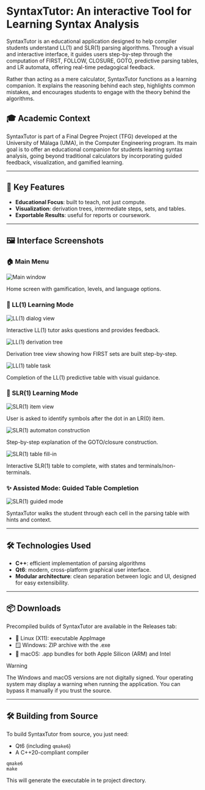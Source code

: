 # SyntaxTutor: An interactive Tool for Learning Syntax Analysis

SyntaxTutor is an educational application designed to help compiler students understand LL(1) and SLR(1) parsing algorithms. Through a visual and interactive interface, it guides users step-by-step through the computation of FIRST, FOLLOW, CLOSURE, GOTO, predictive parsing tables, and LR automata, offering real-time pedagogical feedback.

Rather than acting as a mere calculator, SyntaxTutor functions as a learning companion. It explains the reasoning behind each step, highlights common mistakes, and encourages students to engage with the theory behind the algorithms.

## 🎓 Academic Context
SyntaxTutor is part of a Final Degree Project (TFG) developed at the University of Málaga (UMA), in the Computer Engineering program.
Its main goal is to offer an educational companion for students learning syntax analysis, going beyond traditional calculators by incorporating guided feedback, visualization, and gamified learning.

---

## 🎯 Key Features
- **Educational Focus**: built to teach, not just compute.
- **Visualization**: derivation trees, intermediate steps, sets, and tables.
- **Exportable Results**: useful for reports or coursework.

---

## 🖼️ Interface Screenshots

### 🏠 Main Menu

![Main window](.github/screenshots/mainwindow.png)

Home screen with gamification, levels, and language options.

### 📘 LL(1) Learning Mode

![LL(1) dialog view](.github/screenshots/ll1_1.png)

Interactive LL(1) tutor asks questions and provides feedback.

![LL(1) derivation tree](.github/screenshots/ll1_2.png)

Derivation tree view showing how FIRST sets are built step-by-step.

![LL(1) table task](.github/screenshots/ll1_3.png)

Completion of the LL(1) predictive table with visual guidance.

### 🧠 SLR(1) Learning Mode

![SLR(1) item view](.github/screenshots/slr_1.png)

User is asked to identify symbols after the dot in an LR(0) item.

![SLR(1) automaton construction](.github/screenshots/slr_2.png)

Step-by-step explanation of the GOTO/closure construction.

![SLR(1) table fill-in](.github/screenshots/slr_3.png)

Interactive SLR(1) table to complete, with states and terminals/non-terminals.

### ✨ Assisted Mode: Guided Table Completion

![SLR(1) guided mode](.github/screenshots/slr_4.png)

SyntaxTutor walks the student through each cell in the parsing table with hints and context.

---

## 🛠️ Technologies Used
- **C++**: efficient implementation of parsing algorithms
- **Qt6**: modern, cross-platform graphical user interface.
- **Modular architecture**: clean separation between logic and UI, designed for easy extensibility.

---

## 📦 Downloads
Precompiled builds of SyntaxTutor are available in the Releases tab:
- 🐧 Linux (X11): executable AppImage
- 🪟 Windows: ZIP archive with the .exe
- 🍎 macOS: .app bundles for both Apple Silicon (ARM) and Intel

> [!WARNING]
> The Windows and macOS versions are not digitally signed. Your operating system may display a warning when running the application. You can bypass it manually if you trust the source.

---

## 🛠️ Building from Source
To build SyntaxTutor from source, you just need:
- Qt6 (including `qmake6`)
- A C++20-compliant compiler
```
qmake6
make
````
This will generate the executable in te project directory.
  


